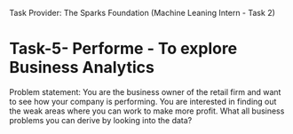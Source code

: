 
Task Provider: The Sparks Foundation (Machine Leaning Intern - Task 2)
# Task-5- Performe - To explore Business Analytics

Problem statement: You are the business owner of the retail firm and want to see how your company is performing. 
                   You are interested in finding out the weak areas where you can work to make more profit.
                   What all business problems you can derive by looking into the data?
                   
